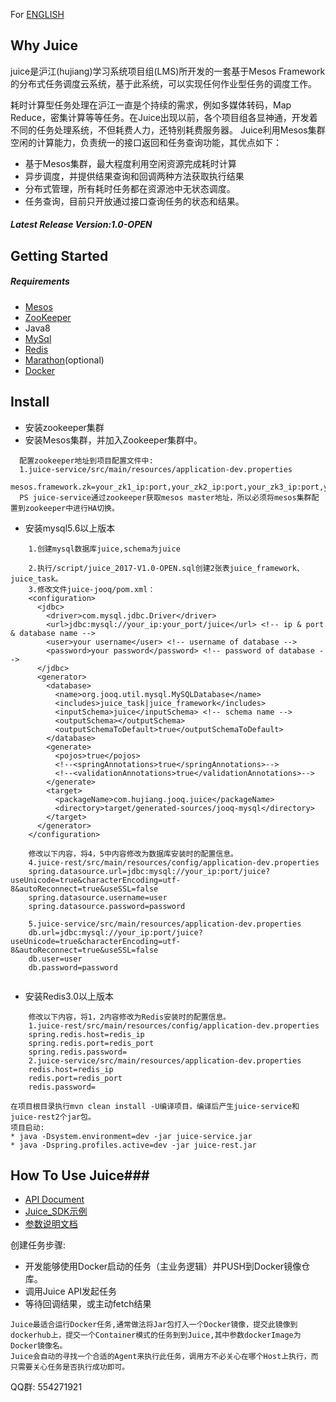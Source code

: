 For [ENGLISH](README_en.md)
## Why Juice
juice是沪江(hujiang)学习系统项目组(LMS)所开发的一套基于Mesos Framework的分布式任务调度云系统，基于此系统，可以实现任何作业型任务的调度工作。

耗时计算型任务处理在沪江一直是个持续的需求，例如多媒体转码，Map Reduce，密集计算等等任务。在Juice出现以前，各个项目组各显神通，开发着不同的任务处理系统，不但耗费人力，还特别耗费服务器。
Juice利用Mesos集群空闲的计算能力，负责统一的接口返回和任务查询功能，其优点如下：
* 基于Mesos集群，最大程度利用空闲资源完成耗时计算
* 异步调度，并提供结果查询和回调两种方法获取执行结果
* 分布式管理，所有耗时任务都在资源池中无状态调度。
* 任务查询，目前只开放通过接口查询任务的状态和结果。


##### Latest Release Version:1.0-OPEN

## Getting Started
##### Requirements
* [Mesos](http://mesos.apache.org/gettingstarted/)
* [ZooKeeper](https://zookeeper.apache.org/doc/r3.4.6/zookeeperStarted.html)
* Java8
* [MySql](https://dev.mysql.com/doc/mysql-getting-started/en/)
* [Redis](https://redis.io/)
* [Marathon](https://mesosphere.github.io/marathon/)(optional)
* [Docker](https://www.docker.com/)

## Install 
* 安装zookeeper集群
* 安装Mesos集群，并加入Zookeeper集群中。

~~~~
  配置zookeeper地址到项目配置文件中:
  1.juice-service/src/main/resources/application-dev.properties
  mesos.framework.zk=your_zk1_ip:port,your_zk2_ip:port,your_zk3_ip:port,your_zk4_ip:port,your_zk5_ip:port
  PS juice-service通过zookeeper获取mesos master地址，所以必须将mesos集群配置到zookeeper中进行HA切换。
~~~~

* 安装mysql5.6以上版本
  
~~~~
    1.创建mysql数据库juice,schema为juice
    
    2.执行/script/juice_2017-V1.0-OPEN.sql创建2张表juice_framework、juice_task。
    3.修改文件juice-jooq/pom.xml：
    <configuration>
      <jdbc>
        <driver>com.mysql.jdbc.Driver</driver>
        <url>jdbc:mysql://your_ip:your_port/juice</url> <!-- ip & port & database name -->
        <user>your username</user> <!-- username of database -->
        <password>your password</password> <!-- password of database -->
      </jdbc>
      <generator>
        <database>
          <name>org.jooq.util.mysql.MySQLDatabase</name>
          <includes>juice_task|juice_framework</includes>
          <inputSchema>juice</inputSchema> <!-- schema name -->
          <outputSchema></outputSchema>
          <outputSchemaToDefault>true</outputSchemaToDefault>
        </database>
        <generate>
          <pojos>true</pojos>
          <!--<springAnnotations>true</springAnnotations>-->
          <!--<validationAnnotations>true</validationAnnotations>-->
        </generate>
        <target>
          <packageName>com.hujiang.jooq.juice</packageName>
          <directory>target/generated-sources/jooq-mysql</directory>
        </target>
      </generator>
    </configuration>
    
    修改以下内容，将4，5中内容修改为数据库安装时的配置信息。
    4.juice-rest/src/main/resources/config/application-dev.properties
    spring.datasource.url=jdbc:mysql://your_ip:port/juice?useUnicode=true&characterEncoding=utf-8&autoReconnect=true&useSSL=false
    spring.datasource.username=user
    spring.datasource.password=password
    
    5.juice-service/src/main/resources/application-dev.properties
    db.url=jdbc:mysql://your_ip:port/juice?useUnicode=true&characterEncoding=utf-8&autoReconnect=true&useSSL=false
    db.user=user
    db.password=password
    
~~~~

* 安装Redis3.0以上版本

~~~~
    修改以下内容，将1，2内容修改为Redis安装时的配置信息。
    1.juice-rest/src/main/resources/config/application-dev.properties
    spring.redis.host=redis_ip
    spring.redis.port=redis_port
    spring.redis.password=
    2.juice-service/src/main/resources/application-dev.properties
    redis.host=redis_ip
    redis.port=redis_port
    redis.password=
~~~~

~~~~
在项目根目录执行mvn clean install -U编译项目，编译后产生juice-service和juice-rest2个jar包。
项目启动:
* java -Dsystem.environment=dev -jar juice-service.jar
* java -Dspring.profiles.active=dev -jar juice-rest.jar
~~~~

## How To Use Juice###
* [API Document](doc/api_document.md)
* [Juice_SDK示例](doc/juice_sdk_example.md)
* [参数说明文档](doc/params.md)

创建任务步骤:
* 开发能够使用Docker启动的任务（主业务逻辑）并PUSH到Docker镜像仓库。
* 调用Juice API发起任务
* 等待回调结果，或主动fetch结果

~~~~
Juice最适合运行Docker任务,通常做法将Jar包打入一个Docker镜像，提交此镜像到dockerhub上，提交一个Container模式的任务到到Juice,其中参数dockerImage为Docker镜像名。
Juice会自动的寻找一个合适的Agent来执行此任务，调用方不必关心在哪个Host上执行，而只需要关心任务是否执行成功即可。
~~~~

QQ群:
554271921

